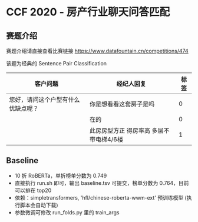 # CCF 2020 - 房产行业聊天问答匹配

## 赛题介绍

赛题介绍请直接查看比赛链接 https://www.datafountain.cn/competitions/474

该题为经典的 Sentence Pair Classification

|  客户问题 | 经纪人回复 |  标签  |
|  -------  | ---------- | ------ |
| 您好，请问这个户型有什么优缺点呢？| 你是想看看这套房子是吗 |  0  |
|    | 在的 | 0 |
|    | 此房房型方正 得房率高 多层不带电梯4/6楼 | 1 |

## Baseline

- 10 折 RoBERTa，单折榜单分数为 0.749
- 直接执行 run.sh 即可，输出 baseline.tsv 可提交，榜单分数为 0.764，目前可以排在 top20
- 依赖：simpletransformers, 'hfl/chinese-roberta-wwm-ext' 预训练模型 (执行脚本会自动下载)
- 参数微调可修改 run_folds.py 里的 train_args
